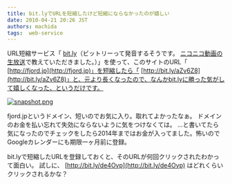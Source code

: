 ```yaml
---
title: bit.lyでURLを短縮したけど短縮にならなかったのが嬉しい
date: 2010-04-21 20:26 JST
authors: machida
tags:  web-service
---
```

URL短縮サービス「 [bit.ly](http://bit.ly/)（ビットリーって発音するそうです。 [ニコニコ動画の生放送](http://fjord.jp/tag/%E7%94%9F%E6%94%BE%E9%80%81)で教えていただきました。）」を使って、このサイトのURL「 [http://fjord.jp](http://fjord.jp)」を短縮したら「 [http://bit.ly/aZv6Z8](http://bit.ly/aZv6Z8)」と、元より長くなったので、なんかbit.lyに勝った気がして嬉しくなった、というだけです。

[![snapshot.png](http://farm5.static.flickr.com/4036/4539935185_926b236c26.jpg)](http://www.flickr.com/photos/fjord_llc/4539935185/ "snapshot.png by 町田 哲平（teppei machida）, on Flickr")

fjord.jpというドメイン、短いのでお気に入り。取れてよかったなぁ。 ドメインのお金を払い忘れて失効にならないように気をつけなくては。 …と書いてたら気になったのでチェックをしたら2014年まではお金が入ってました。怖いのでGoogleカレンダーにも期限一ヶ月前に登録。

bit.lyで短縮したURLを登録しておくと、そのURLが何回クリックされたわかって面白い。 試しに、 [http://bit.ly/de4Ovp](http://bit.ly/de4Ovp) はどれくらいクリックされるかな？
